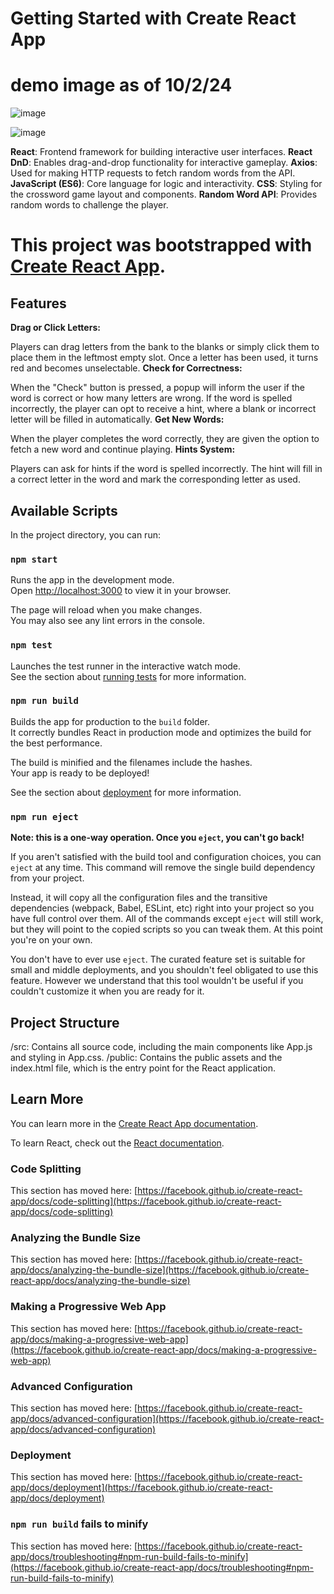# Getting Started with Create React App


# demo image as of 10/2/24
![image](https://github.com/user-attachments/assets/a38b529f-db7a-4e71-872d-cdbeb186c1eb)

![image](https://github.com/user-attachments/assets/494d23a2-dc78-46d4-a90e-5aee7df27cb0)


**React**: Frontend framework for building interactive user interfaces.
**React DnD**: Enables drag-and-drop functionality for interactive gameplay.
**Axios**: Used for making HTTP requests to fetch random words from the API.
**JavaScript (ES6)**: Core language for logic and interactivity.
**CSS**: Styling for the crossword game layout and components.
**Random Word API**: Provides random words to challenge the player.
# This project was bootstrapped with [Create React App](https://github.com/facebook/create-react-app).

## Features
**Drag or Click Letters:**

Players can drag letters from the bank to the blanks or simply click them to place them in the leftmost empty slot.
Once a letter has been used, it turns red and becomes unselectable.
**Check for Correctness:**

When the "Check" button is pressed, a popup will inform the user if the word is correct or how many letters are wrong.
If the word is spelled incorrectly, the player can opt to receive a hint, where a blank or incorrect letter will be filled in automatically.
**Get New Words:**

When the player completes the word correctly, they are given the option to fetch a new word and continue playing.
**Hints System:**

Players can ask for hints if the word is spelled incorrectly. The hint will fill in a correct letter in the word and mark the corresponding letter as used.


## Available Scripts

In the project directory, you can run:

### `npm start`

Runs the app in the development mode.\
Open [http://localhost:3000](http://localhost:3000) to view it in your browser.

The page will reload when you make changes.\
You may also see any lint errors in the console.

### `npm test`

Launches the test runner in the interactive watch mode.\
See the section about [running tests](https://facebook.github.io/create-react-app/docs/running-tests) for more information.

### `npm run build`

Builds the app for production to the `build` folder.\
It correctly bundles React in production mode and optimizes the build for the best performance.

The build is minified and the filenames include the hashes.\
Your app is ready to be deployed!

See the section about [deployment](https://facebook.github.io/create-react-app/docs/deployment) for more information.

### `npm run eject`

**Note: this is a one-way operation. Once you `eject`, you can't go back!**

If you aren't satisfied with the build tool and configuration choices, you can `eject` at any time. This command will remove the single build dependency from your project.

Instead, it will copy all the configuration files and the transitive dependencies (webpack, Babel, ESLint, etc) right into your project so you have full control over them. All of the commands except `eject` will still work, but they will point to the copied scripts so you can tweak them. At this point you're on your own.

You don't have to ever use `eject`. The curated feature set is suitable for small and middle deployments, and you shouldn't feel obligated to use this feature. However we understand that this tool wouldn't be useful if you couldn't customize it when you are ready for it.

## Project Structure
/src: Contains all source code, including the main components like App.js and styling in App.css.
/public: Contains the public assets and the index.html file, which is the entry point for the React application.

## Learn More

You can learn more in the [Create React App documentation](https://facebook.github.io/create-react-app/docs/getting-started).

To learn React, check out the [React documentation](https://reactjs.org/).

### Code Splitting

This section has moved here: [https://facebook.github.io/create-react-app/docs/code-splitting](https://facebook.github.io/create-react-app/docs/code-splitting)

### Analyzing the Bundle Size

This section has moved here: [https://facebook.github.io/create-react-app/docs/analyzing-the-bundle-size](https://facebook.github.io/create-react-app/docs/analyzing-the-bundle-size)

### Making a Progressive Web App

This section has moved here: [https://facebook.github.io/create-react-app/docs/making-a-progressive-web-app](https://facebook.github.io/create-react-app/docs/making-a-progressive-web-app)

### Advanced Configuration

This section has moved here: [https://facebook.github.io/create-react-app/docs/advanced-configuration](https://facebook.github.io/create-react-app/docs/advanced-configuration)

### Deployment

This section has moved here: [https://facebook.github.io/create-react-app/docs/deployment](https://facebook.github.io/create-react-app/docs/deployment)

### `npm run build` fails to minify

This section has moved here: [https://facebook.github.io/create-react-app/docs/troubleshooting#npm-run-build-fails-to-minify](https://facebook.github.io/create-react-app/docs/troubleshooting#npm-run-build-fails-to-minify)
